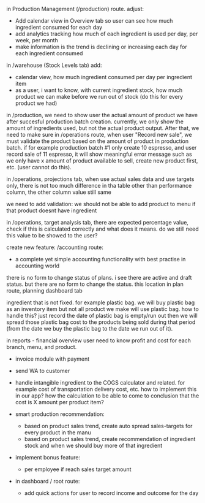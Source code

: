 in Production Management (/production) route. adjust:
- Add calendar view in Overview tab so user can see how much ingredient consumed for each day
- add analytics tracking how much of each ingredient is used per day, per week, per month
- make information is the trend is declining or increasing each day for each ingredient consumed


in /warehouse (Stock Levels tab) add:
- calendar view, how much ingredient consumed per day per ingredient item
- as a user, i want to know, with current ingredient stock, how much product we can make before we run out of stock (do this for every product we had)

in /production, we need to show user the actual amount of product we have after succesful production batch creation. currently, we only show the amount of ingredients used, but not the actual product output. After that, we need to make sure in /operations route, when user "Record new sale", we must validate the product based on the amount of product in production batch. if for example production batch #1 only create 10 espresso, and user record sale of 11 espresso, it will show meaningful error message such as we only have x amount of product available to sell, create new product first, etc. (user cannot do this).

in /operations, projections tab, when use actual sales data and use targets only, there is not too much difference in tha table other than performance column, the other column value still same

we need to add validation: we should not be able to add product to menu if that product doesnt have ingredient

in /operations, target analysis tab, there are expected percentage value, check if this is calculated correctly and what does it means. do we still need this value to be showed to the user?

create new feature: /accounting route:
- a complete yet simple accounting functionality with best practise in accounting world

there is no form to change status of plans. i see there are active and draft status. but there are no form to change the status. this location in plan route, planning dashboard tab

ingredient that is not fixed. for example plastic bag. we will buy plastic bag as an inventory item but not all product we make will use plastic bag. how to handle this? just record the date of plastic bag is empty/run out then we will spread those plastic bag cost to the products being sold during that period (from the date we buy the plastic bag to the date we run out of it).

in reports - financial overview user need to know profit and cost for each branch, menu, and product.

- invoice module with payment

- send WA to customer

- handle intangible ingredient to the COGS calculator and related. for example cost of transportation delivery cost, etc. how to implement this in our app? how the calculation to be able to come to conclusion that the cost is X amount per product item?

- smart production recommendation:
    - based on product sales trend, create auto spread sales-targets for every product in the manu
    - based on product sales trend, create recommendation of ingredient stock and when we should buy more of that ingredient

- implement bonus feature:
    - per employee if reach sales target amount

- in dashboard / root route:
    - add quick actions for user to record income and outcome for the day